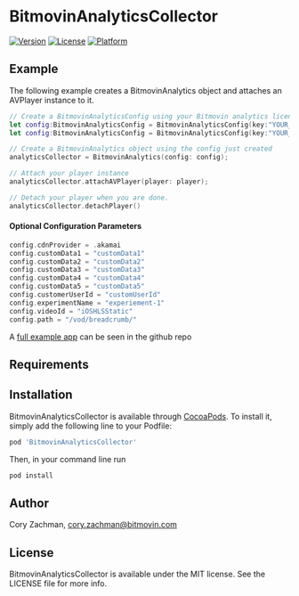 # BitmovinAnalyticsCollector

[![Version](https://img.shields.io/cocoapods/v/BitmovinAnalyticsCollector.svg?style=flat)](http://cocoapods.org/pods/BitmovinAnalyticsCollector)
[![License](https://img.shields.io/cocoapods/l/BitmovinAnalyticsCollector.svg?style=flat)](http://cocoapods.org/pods/BitmovinAnalyticsCollector)
[![Platform](https://img.shields.io/cocoapods/p/BitmovinAnalyticsCollector.svg?style=flat)](http://cocoapods.org/pods/BitmovinAnalyticsCollector)

## Example


The following example creates a BitmovinAnalytics object and attaches an AVPlayer instance to it. 

```swift
// Create a BitmovinAnalyticsConfig using your Bitmovin analytics license key and/or your Bitmovin Player Key
let config:BitmovinAnalyticsConfig = BitmovinAnalyticsConfig(key:"YOUR_ANALYTICS_KEY",playerKey:"YOUR_PLAYER_KEY")
let config:BitmovinAnalyticsConfig = BitmovinAnalyticsConfig(key:"YOUR_ANALYTICS_KEY")

// Create a BitmovinAnalytics object using the config just created 
analyticsCollector = BitmovinAnalytics(config: config);

// Attach your player instance
analyticsCollector.attachAVPlayer(player: player);

// Detach your player when you are done. 
analyticsCollector.detachPlayer()
```


#### Optional Configuration Parameters
```swift
config.cdnProvider = .akamai
config.customData1 = "customData1"
config.customData2 = "customData2"
config.customData3 = "customData3"
config.customData4 = "customData4"
config.customData5 = "customData5"
config.customerUserId = "customUserId"
config.experimentName = "experiement-1"
config.videoId = "iOSHLSStatic"
config.path = "/vod/breadcrumb/"
```

A [full example app]() can be seen in the github repo 

## Requirements

## Installation

BitmovinAnalyticsCollector is available through [CocoaPods](http://cocoapods.org). To install
it, simply add the following line to your Podfile:

```ruby
pod 'BitmovinAnalyticsCollector'
```

Then, in your command line run 

```ruby
pod install
```

## Author

Cory Zachman, cory.zachman@bitmovin.com

## License

BitmovinAnalyticsCollector is available under the MIT license. See the LICENSE file for more info.

